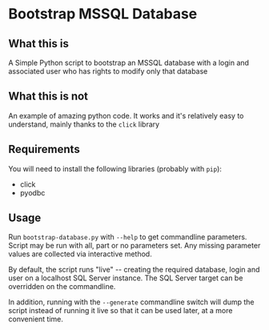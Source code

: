 # Bootstrap MSSQL Database

## What this is

A Simple Python script to bootstrap an MSSQL database with a login and associated user who has rights to modify only that database

## What this is not

An example of amazing python code. It works and it's relatively easy to understand, mainly
thanks to the <code>click</code> library

## Requirements

You will need to install the following libraries (probably with <code>pip</code>):
  * click
  * pyodbc

## Usage

Run <code>bootstrap-database.py</code> with <code>--help</code> to get commandline parameters. 
Script may be run with all, part or no parameters set. Any missing parameter values
are collected via interactive method.

By default, the script runs "live" -- creating the required database, login and user on a localhost
SQL Server instance. The SQL Server target can be overridden on the commandline.

In addition, running with the <code>--generate</code> commandline switch will dump the script
instead of running it live so that it can be used later, at a more convenient time.